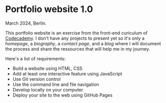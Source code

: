 Portfolio website 1.0
=====================
March 2024, Berlin.

This portfolio website is an exercise from the front-end curiculum of [Codecademy](https://codecademy.com/). I don't have any projects to present yet so it's only a *homepage*, a *biography*, a *contact page*, and a *blog* where I will document the process and share the ressources that will help me in my journey. 

Here's a list of requirements:
* Build a website using HTML, CSS
* Add at least one interactive feature using JavaScript
* Use Git version control
* Use the command line and file navigation
* Develop locally on your computer
* Deploy your site to the web using GitHub Pages